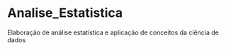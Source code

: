 # Analise_Estatistica
Elaboração de análise estatística e aplicação de conceitos da ciência de dados
